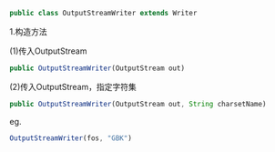 

```javascript
public class OutputStreamWriter extends Writer
```



1.构造方法

(1)传入OutputStream

```javascript
public OutputStreamWriter(OutputStream out)
```

(2)传入OutputStream，指定字符集

```javascript
public OutputStreamWriter(OutputStream out, String charsetName)
```

eg.

```javascript
OutputStreamWriter(fos, "GBK")
```

